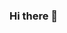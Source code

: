 ### Hi there 👋

<!--
**ssaurav9572/ssaurav9572** is a ✨ _special_ ✨ repository because its `README.md` (this file) appears on your GitHub profile.

Here are some ideas to get you started:

- 🔭 I’m currently working on ... Backend development
- 🌱 I’m currently learning ...  Data Science
- 📫 How to reach me: ... ssaurav9572@gmail.com
- 😄 Pronouns: ... He/Him
-->
